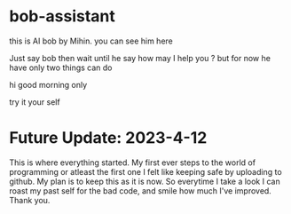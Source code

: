 # bob-assistant

this is AI bob by Mihin.
you can see him here

Just say bob 
then wait until he say how may I help you ?
but for now he have only two things can do

hi
good morning only

try it your self

# Future Update: 2023-4-12

This is where everything started. My first ever steps to the world of programming or atleast the first one I felt like keeping safe by uploading to github. My plan is to keep this as it is now. So everytime I take a look I can roast my past self for the bad code, and smile how much I've improved. Thank you.
